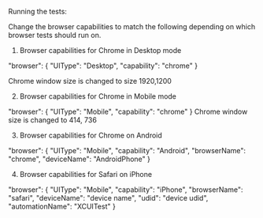 Running the tests:

Change the browser capabilities to match the following depending on which browser tests should run on.

1) Browser capabilities for Chrome in Desktop mode

"browser": {
      "UIType": "Desktop",
      "capability": "chrome"
    }

Chrome window size is changed to size 1920,1200

2) Browser capabilities for Chrome in Mobile mode

"browser": {
      "UIType": "Mobile",
      "capability": "chrome"
    }
Chrome window size is changed to 414, 736

3) Browser capabilities for Chrome on Android

  "browser": {
    "UIType": "Mobile",
    "capability": "Android",
    "browserName": "chrome",
    "deviceName": "AndroidPhone"
  }

4) Browser capabilities for Safari on iPhone

  "browser": {
    "UIType": "Mobile",
    "capability": "iPhone",
    "browserName": "safari",
    "deviceName": "device name",
    "udid": "device udid",
    "automationName": "XCUITest"
  }

